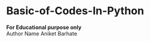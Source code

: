 # Basic-of-Codes-In-Python
<strong >For Educational purpose only</strong><BR> Author Name Aniket Barhate
